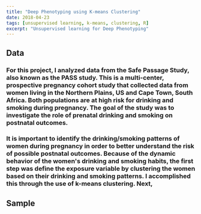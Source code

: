 ```yaml
---
title: "Deep Phenotyping using K-means Clustering"
date: 2018-04-23
tags: [unsupervised learning, k-means, clustering, R]
excerpt: "Unsupervised learning for Deep Phenotyping"
---
```


## Data
### For this project, I analyzed data from the Safe Passage Study, also known as the PASS study. This is a multi-center, prospective pregnancy cohort study that collected data from women living in the Northern Plains, US and Cape Town, South Africa. Both populations are at high risk for drinking and smoking during pregnancy. The goal of the study was to investigate the role of prenatal drinking and smoking on postnatal outcomes.

### It is important to identify the drinking/smoking patterns of women during pregnancy in order to better understand the risk of possible postnatal outcomes. Because of the dynamic behavior of the women's drinking and smoking habits, the first step was define the exposure variable by clustering the women based on their drinking and smoking patterns. I accomplished this through the use of k-means clustering. Next,

## Sample
